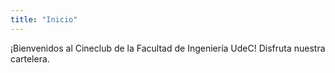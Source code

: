 ```yaml
---
title: "Inicio"
---
```


¡Bienvenidos al Cineclub de la Facultad de Ingeniería UdeC! Disfruta nuestra cartelera.


